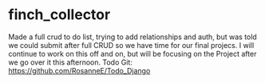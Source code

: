 # finch_collector

Made a full crud to do list, trying to add relationships and auth, but was told we could submit after full CRUD so we have time for our final projecs.  I will continue to work on this off and on, but will be focusing on the Project after we go over it this afternoon. 
Todo Git: https://github.com/RosanneE/Todo_Django
